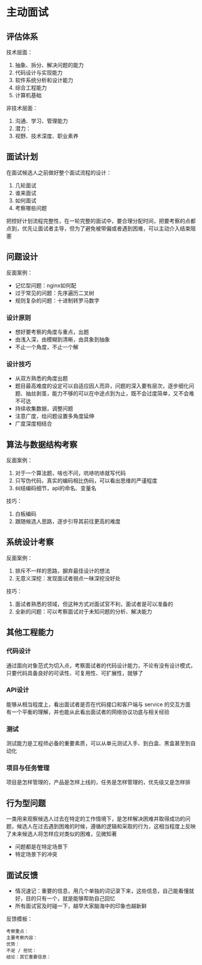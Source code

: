 # 主动面试

## 评估体系

技术层面：

1. 抽象、拆分、解决问题的能力
2. 代码设计与实现能力
3. 软件系统分析和设计能力
4. 综合工程能力
5. 计算机基础

非技术层面：

1. 沟通、学习、管理能力
2. 潜力：
3. 视野、技术深度、职业素养

## 面试计划

在面试候选人之前做好整个面试流程的设计：

1. 几轮面试
2. 谁来面试
3. 如何面试
4. 考察哪些问题

把控好计划流程完整性，在一轮完整的面试中，要合理分配时间，把要考察的点都点到，优先让面试者主导，但为了避免被带偏或者遇到困难，可以主动介入结束阻塞

## 问题设计

反面案例：

- 记忆型问题：nginx如何配
- 过于常见的问题：先序遍历二叉树
- 规则复杂的问题：十进制转罗马数字

### 设计原则

- 想好要考察的角度与重点，出题
- 由浅入深，由模糊到清晰，由具象到抽象
- 不止一个角度，不止一个解

### 设计技巧

- 从双方熟悉的角度出题
- 题目最高难度的设定可以自适应因人而异，问题的深入要有层次，逐步细化问题、抽丝剥茧，能力不够的可以在中途点到为止，既不会过度简单，又不会难不可达
- 持续收集数据，调整问题
- 注意广度，给问题设置多角度延伸
- 广度深度相结合

## 算法与数据结构考察

反面案例：

1. 对于一个算法题，啥也不问，吭哧吭哧就写代码
2. 只写伪代码，真实的编码相比伪码，可以看出思维的严谨程度
3. 纠结编码细节，api的命名、变量名

技巧：

1. 白板编码
2. 跟随候选人思路，逐步引导其前往更高的难度

## 系统设计考察

反面案例：

1. 排斥不一样的思路，摒弃最佳设计的想法
2. 无意义深挖：发现面试者弱点一昧深挖没好处

技巧：

1. 面试者熟悉的领域，但这种方式对面试官不利，面试者是可以准备的
2. 全新的问题：可以考察面试对于未知问题的分析、解决能力

## 其他工程能力

### 代码设计

通过面向对象范式为切入点，考察面试者的代码设计能力，不论有没有设计模式，只要代码具备良好的可读性、可复用性、可扩展性，就够了

### API设计

能够从相当程度上，看出面试者是否在代码接口和客户端与 service 的交互方面有一个平衡的理解，并也能从此看出面试者的网络协议功底与相关经验

### 测试

测试能力是工程师必备的重要素质，可以从单元测试入手、到白盒、黑盒甚至到自动化

### 项目与任务管理

项目是怎样管理的，产品是怎样上线的，任务是怎样管理的，优先级又是怎样排

## 行为型问题

一类用来观察候选人过去在特定的工作情境下，是怎样解决困难并取得成功的问题，候选人在过去遇到困难的时候，遵循的逻辑和采取的行为，这相当程度上反映了未来候选人将怎样应对类似的困难，见微知著

- 问题都是在特定场景下
- 特定场景下的冲突

## 面试反馈

- 情况速记：重要的信息，用几个单独的词记录下来，这些信息，自己能看懂就好，目的只有一个，就是能够帮助自己回忆
- 所有面试官及时碰一下，越早大家脑海中的印象也越新鲜

反馈模板：

```text
考察重点：
主要考察内容：
优势：
不足 / 担忧：
结论：其它重要信息：
```
